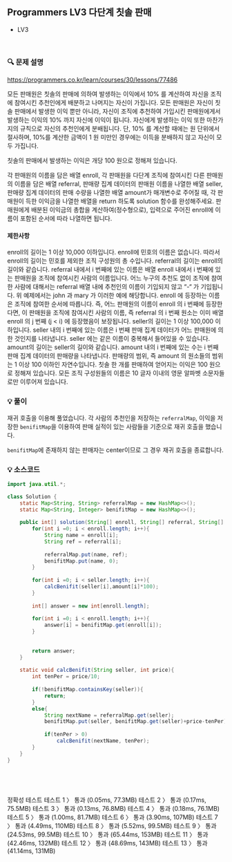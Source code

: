 ## Programmers LV3 다단계 칫솔 판매
- LV3


<br>


### 🔍 문제 설명
https://programmers.co.kr/learn/courses/30/lessons/77486

모든 판매원은 칫솔의 판매에 의하여 발생하는 이익에서 10% 를 계산하여 자신을 조직에 참여시킨 추천인에게 배분하고 나머지는 자신이 가집니다. 모든 판매원은 자신이 칫솔 판매에서 발생한 이익 뿐만 아니라, 자신이 조직에 추천하여 가입시킨 판매원에게서 발생하는 이익의 10% 까지 자신에 이익이 됩니다. 자신에게 발생하는 이익 또한 마찬가지의 규칙으로 자신의 추천인에게 분배됩니다. 단, 10% 를 계산할 때에는 원 단위에서 절사하며, 10%를 계산한 금액이 1 원 미만인 경우에는 이득을 분배하지 않고 자신이 모두 가집니다.

칫솔의 판매에서 발생하는 이익은 개당 100 원으로 정해져 있습니다.

각 판매원의 이름을 담은 배열 enroll, 각 판매원을 다단계 조직에 참여시킨 다른 판매원의 이름을 담은 배열 referral, 판매량 집계 데이터의 판매원 이름을 나열한 배열 seller, 판매량 집계 데이터의 판매 수량을 나열한 배열 amount가 매개변수로 주어질 때, 각 판매원이 득한 이익금을 나열한 배열을 return 하도록 solution 함수를 완성해주세요. 판매원에게 배분된 이익금의 총합을 계산하여(정수형으로), 입력으로 주어진 enroll에 이름이 포함된 순서에 따라 나열하면 됩니다.


#### 제한사항
enroll의 길이는 1 이상 10,000 이하입니다.
enroll에 민호의 이름은 없습니다. 따라서 enroll의 길이는 민호를 제외한 조직 구성원의 총 수입니다.
referral의 길이는 enroll의 길이와 같습니다.
referral 내에서 i 번째에 있는 이름은 배열 enroll 내에서 i 번째에 있는 판매원을 조직에 참여시킨 사람의 이름입니다.
어느 누구의 추천도 없이 조직에 참여한 사람에 대해서는 referral 배열 내에 추천인의 이름이 기입되지 않고 “-“ 가 기입됩니다. 위 예제에서는 john 과 mary 가 이러한 예에 해당합니다.
enroll 에 등장하는 이름은 조직에 참여한 순서에 따릅니다.
즉, 어느 판매원의 이름이 enroll 의 i 번째에 등장한다면, 이 판매원을 조직에 참여시킨 사람의 이름, 즉 referral 의 i 번째 원소는 이미 배열 enroll 의 j 번째 (j < i) 에 등장했음이 보장됩니다.
seller의 길이는 1 이상 100,000 이하입니다.
seller 내의 i 번째에 있는 이름은 i 번째 판매 집계 데이터가 어느 판매원에 의한 것인지를 나타냅니다.
seller 에는 같은 이름이 중복해서 들어있을 수 있습니다.
amount의 길이는 seller의 길이와 같습니다.
amount 내의 i 번째에 있는 수는 i 번째 판매 집계 데이터의 판매량을 나타냅니다.
판매량의 범위, 즉 amount 의 원소들의 범위는 1 이상 100 이하인 자연수입니다.
칫솔 한 개를 판매하여 얻어지는 이익은 100 원으로 정해져 있습니다.
모든 조직 구성원들의 이름은 10 글자 이내의 영문 알파벳 소문자들로만 이루어져 있습니다.


###  💡 풀이

재귀 호출을 이용해 풀었습니다. 각 사람의 추천인을 저장하는 `referralMap`, 이익을 저장한 `benifitMap`을 이용하여 판매 실적이 있는 사람들을 기준으로 재귀 호출을 했습니다.

`benifitMap`에 존재하지 않는 판매자는 center이므로 그 경우 재귀 호출을 종료합니다.

###  💡 소스코드
```java
import java.util.*;

class Solution {
    static Map<String, String> referralMap = new HashMap<>();
    static Map<String, Integer> benifitMap = new HashMap<>();
    
    public int[] solution(String[] enroll, String[] referral, String[] seller, int[] amount) {        
        for(int i =0; i < enroll.length; i++){
            String name = enroll[i];
            String ref = referral[i];
            
            referralMap.put(name, ref);
            benifitMap.put(name, 0);
        }
        
        for(int i =0; i < seller.length; i++){
            calcBenifit(seller[i],amount[i]*100);
        }
        
        int[] answer = new int[enroll.length];
        
        for(int i =0; i < enroll.length; i++){
            answer[i] = benifitMap.get(enroll[i]);
        }
        
        
        return answer;
    }
    
    static void calcBenifit(String seller, int price){
        int tenPer = price/10;
        
        if(!benifitMap.containsKey(seller)){
            return;
        }
        else{
            String nextName = referralMap.get(seller);
            benifitMap.put(seller, benifitMap.get(seller)+price-tenPer);
            
            if(tenPer > 0)
                calcBenifit(nextName, tenPer);
        }
    }
}




```


<br>



정확성  테스트
테스트 1 〉	통과 (0.05ms, 77.3MB)
테스트 2 〉	통과 (0.17ms, 75.5MB)
테스트 3 〉	통과 (0.13ms, 76.8MB)
테스트 4 〉	통과 (0.18ms, 76.1MB)
테스트 5 〉	통과 (1.00ms, 81.7MB)
테스트 6 〉	통과 (3.90ms, 107MB)
테스트 7 〉	통과 (4.49ms, 110MB)
테스트 8 〉	통과 (5.52ms, 99.5MB)
테스트 9 〉	통과 (24.53ms, 99.5MB)
테스트 10 〉	통과 (65.44ms, 153MB)
테스트 11 〉	통과 (42.46ms, 132MB)
테스트 12 〉	통과 (48.69ms, 143MB)
테스트 13 〉	통과 (41.14ms, 131MB)